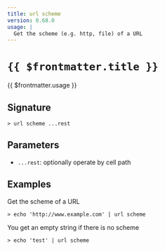 ```yaml
---
title: url scheme
version: 0.68.0
usage: |
  Get the scheme (e.g. http, file) of a URL
---
```


# <code>{{ $frontmatter.title }}</code>

<div style='white-space: pre-wrap;'>{{ $frontmatter.usage }}</div>

## Signature

```> url scheme ...rest```

## Parameters

 -  `...rest`: optionally operate by cell path

## Examples

Get the scheme of a URL
```shell
> echo 'http://www.example.com' | url scheme
```

You get an empty string if there is no scheme
```shell
> echo 'test' | url scheme
```
